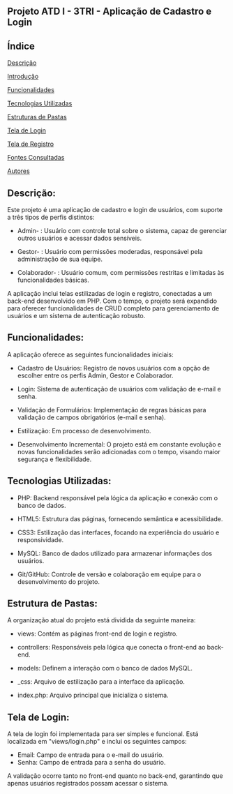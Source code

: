 ## Projeto ATD I - 3TRI - Aplicação de Cadastro e Login

## Índice

[Descrição](#descri%C3%A7%C3%A3o)

[Introdução](#introdu%C3%A7%C3%A3o)

[Funcionalidades](#funcionalidades)

[Tecnologias Utilizadas](#tecnologias-utilizadas)

[Estruturas de Pastas](#estrutura-de-pastas)

[Tela de Login](#tela-de-login)

[Tela de Registro](#tela-de-registro)

[Fontes Consultadas](#fontes-consultadas)

[Autores](#autores)

## Descrição:

Este projeto é uma aplicação de cadastro e login de usuários, com suporte a três tipos de perfis distintos:

- Admin- : Usuário com controle total sobre o sistema, capaz de gerenciar outros usuários e acessar dados sensíveis.

- Gestor- : Usuário com permissões moderadas, responsável pela administração de sua equipe.

- Colaborador- : Usuário comum, com permissões restritas e limitadas às funcionalidades básicas.

A aplicação inclui telas estilizadas de login e registro, conectadas a um back-end desenvolvido em PHP. Com o tempo, o projeto será expandido para oferecer funcionalidades de CRUD completo para gerenciamento de usuários e um sistema de autenticação robusto.


## Funcionalidades:

A aplicação oferece as seguintes funcionalidades iniciais:

- Cadastro de Usuários: Registro de novos usuários com a opção de escolher entre os perfis Admin, Gestor e Colaborador.

- Login: Sistema de autenticação de usuários com validação de e-mail e senha.

- Validação de Formulários: Implementação de regras básicas para validação de campos obrigatórios (e-mail e senha).

- Estilização: Em processo de desenvolvimento.

- Desenvolvimento Incremental: O projeto está em constante evolução e novas funcionalidades serão adicionadas com o tempo, visando maior segurança e flexibilidade.

## Tecnologias Utilizadas:

- PHP: Backend responsável pela lógica da aplicação e conexão com o banco de dados.

- HTML5: Estrutura das páginas, fornecendo semântica e acessibilidade.

- CSS3: Estilização das interfaces, focando na experiência do usuário e responsividade.

- MySQL: Banco de dados utilizado para armazenar informações dos usuários.

- Git/GitHub: Controle de versão e colaboração em equipe para o desenvolvimento do projeto.

## Estrutura de Pastas:

A organização atual do projeto está dividida da seguinte maneira:

- views: Contém as páginas front-end de login e registro.

- controllers: Responsáveis pela lógica que conecta o front-end ao back-end.

- models: Definem a interação com o banco de dados MySQL.

- _css: Arquivo de estilização para a interface da aplicação.

- index.php: Arquivo principal que inicializa o sistema.

## Tela de Login:

A tela de login foi implementada para ser simples e funcional. Está localizada em "views/login.php" e inclui os seguintes campos:

- Email: Campo de entrada para o e-mail do usuário.
- Senha: Campo de entrada para a senha do usuário.

A validação ocorre tanto no front-end quanto no back-end, garantindo que apenas usuários registrados possam acessar o sistema.




